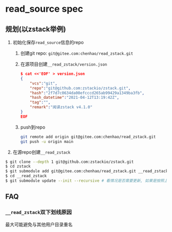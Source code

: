 # read_source spec
## 规划(以zstack举例)
1. 初始化保存`read_source`信息的repo

    1. 创建git repo: `git@gitee.com:chenhao/read_zstack.git`
    1. 在源项目创建`__read_zstack/version.json`

        ```json
        $ cat <<'EOF' > version.json
        {
            "vcs":"git",
            "repo":"git@github.com:zstackio/zstack.git",
            "hash":"2f7d7c0634da00efcccd265ab99429a1349ba3fb",
            "hash_datetime":"2021-04-12T13:19:42Z",
            "tag":"",
            "remark":"阅读zstack v4.1.0"
        }
        EOF
        ```
    1. push到repo

        ```bash
        git remote add origin git@gitee.com:chenhao/read_zstack.git
        git push -u origin main
        ```

1. 在源repo创建`__read_zstack`
```bash
$ git clone --depth 1 git@github.com:zstackio/zstack.git
$ cd zstack
$ git submodule add git@gitee.com:chenhao/read_zstack.git __read_zstack # 不允许添加empty repo, 因此read_source repo必须有内容, 比如`version.json`.
$ cd __read_zstack
$ git submodule update --init --recursive # 看情况是否需要更新, 如果是按照上面的步骤直接在源项目创建read_source repo的话, 可忽略
```

## FAQ
### `__read_zstack`双下划线原因
最大可能避免与其他用户目录重名